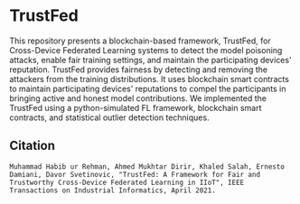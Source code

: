 # TrustFed
This repository presents a blockchain-based framework, TrustFed, for Cross-Device Federated Learning systems to detect the model poisoning attacks, enable fair training settings, and maintain the participating devices' reputation. TrustFed provides fairness by detecting and removing the attackers from the training distributions. It uses blockchain smart contracts to maintain participating devices' reputations to compel the participants in bringing active and honest model contributions. We implemented the TrustFed using a python-simulated FL framework, blockchain smart contracts, and statistical outlier detection techniques.

**Citation**
---
```
Muhammad Habib ur Rehman, Ahmed Mukhtar Dirir, Khaled Salah, Ernesto Damiani, Davor Svetinovic, "TrustFed: A Framework for Fair and Trustworthy Cross-Device Federated Learning in IIoT", IEEE Transactions on Industrial Informatics, April 2021.
```
